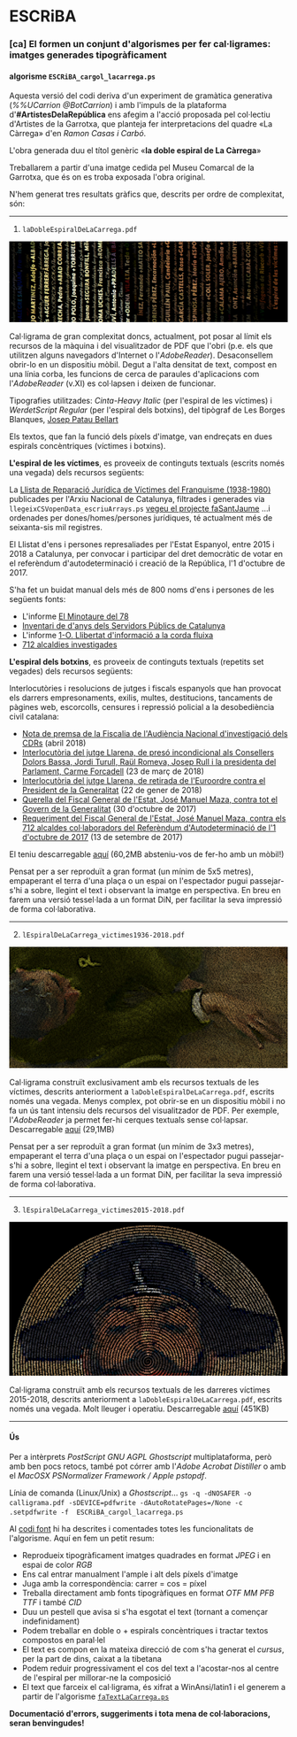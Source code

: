 # ESCRiBA

### [ca]  El formen un conjunt d'algorismes per fer cal·ligrames: imatges generades tipogràficament

   
#### algorisme `ESCRiBA_cargol_lacarrega.ps`

Aquesta versió del codi deriva d'un experiment de gramàtica generativa (_%%UCarrion @BotCarrion_) i amb l'impuls de la plataforma d'**#ArtistesDelaRepública** ens afegim a l'acció proposada pel col·lectiu d'Artistes de la Garrotxa, que planteja fer interpretacions del quadre «La Càrrega» d'en *Ramon Casas i Carbó*.

L'obra generada duu el títol genèric «**la doble espiral de La Càrrega**»

Treballarem a partir d'una imatge cedida pel Museu Comarcal de la Garrotxa, que és on es troba exposada l'obra original.

N'hem generat tres resultats gràfics que, descrits per ordre de complexitat, són:
  
---
  
1. `laDobleEspiralDeLaCarrega.pdf`

![detall del cal·ligrama «la doble espiral de La Càrrega»](https://github.com/marcantonifemfum/ESCRiBA/blob/master/detallDobleEspiralDeLaCarrega.png)

   Cal·ligrama de gran complexitat doncs, actualment, pot posar al límit els recursos de la màquina i del visualitzador de PDF que l'obri (p.e. els que utilitzen alguns navegadors d'Internet o l'*AdobeReader*). Desaconsellem obrir-lo en un dispositiu mòbil. Degut a l'alta densitat de text, compost en una línia corba, les funcions de cerca de paraules d'aplicacions com l'*AdobeReader* (v.XI) es col·lapsen i deixen de funcionar.
 
   Tipografies utilitzades: *Cinta-Heavy Italic* (per l'espiral de les víctimes) i *WerdetScript Regular* (per l'espiral dels botxins), del tipògraf de Les Borges Blanques, [Josep Patau Bellart][12]
 
   Els textos, que fan la funció dels píxels d'imatge, van endreçats en dues espirals concèntriques (víctimes i botxins).

   **L'espiral de les víctimes**, es proveeix de continguts textuals (escrits només una vegada) dels recursos següents:
   
   La [Llista de Reparació Jurídica de Víctimes del Franquisme (1938-1980)][1] publicades per l'Arxiu Nacional de Catalunya, filtrades i generades via `llegeixCSVopenData_escriuArrays.ps` [vegeu el projecte faSantJaume][2] …i ordenades per dones/homes/persones jurídiques, té actualment més de seixanta-sis mil registres.
   
   El Llistat d'ens i persones represaliades per l'Estat Espanyol, entre 2015 i 2018 a Catalunya, per convocar i participar del dret democràtic de votar en el referèndum d'autodeterminació i creació de la República, l'1 d'octubre de 2017.
   
   S'ha fet un buidat manual dels més de 800 noms d'ens i persones de les següents fonts:
   * L'informe [El Minotaure del 78][3]
   * [Inventari de d'anys dels Servidors Públics de Catalunya][4]
   * L'informe [1-O. Llibertat d'informació a la corda fluixa][5]
   * [712 alcaldies investigades][6]
   
   **L'espiral dels botxins**, es proveeix de continguts textuals (repetits set vegades) dels recursos següents:
   
   Interlocutòries i resolucions de jutges i fiscals espanyols que han provocat els darrers empresonaments, exilis, multes, destitucions, tancaments de pàgines web, escorcolls, censures i repressió policial a la desobediència civil catalana:
   * [Nota de premsa de la Fiscalia de l'Audiència Nacional d'investigació dels CDRs][7] (abril 2018)
   * [Interlocutòria del jutge Llarena, de presó incondicional als Consellers Dolors Bassa, Jordi Turull, Raül Romeva, Josep Rull i la presidenta del Parlament, Carme Forcadell][8] (23 de març de 2018)
   * [Interlocutòria del jutge Llarena, de retirada de l'Euroordre contra el President de la Generalitat][10] (22 de gener de 2018)
   * [Querella del Fiscal General de l'Estat, José Manuel Maza, contra tot el Govern de la Generalitat][9] (30 d'octubre de 2017)
   * [Requeriment del Fiscal General de l'Estat, José Manuel Maza, contra els 712 alcaldes col·laboradors del Referèndum d'Autodeterminació de l'1 d'octubre de 2017][11] (13 de setembre de 2017)

El teniu descarregable [aquí][16] (60,2MB absteniu-vos de fer-ho amb un mòbil!)
  
  Pensat per a ser reproduït a gran format (un mínim de 5x5 metres), empaperant el terra d'una plaça o un espai on l'espectador pugui passejar-s'hi a sobre, llegint el text i observant la imatge en perspectiva. En breu en farem una versió tessel·lada a un format DiN, per facilitar la seva impressió de forma col·laborativa.
  
---
  
2. `lEspiralDeLaCarrega_victimes1936-2018.pdf`

![detall del cal·ligrama escrit amb les víctimes 1936-2018](https://github.com/marcantonifemfum/ESCRiBA/blob/master/detallEspiralDeLaCarrega_victimes1936-2018.png)

   Cal·ligrama construït exclusivament amb els recursos textuals de les víctimes, descrits anteriorment a `laDobleEspiralDeLaCarrega.pdf`, escrits només una vegada. Menys complex, pot obrir-se en un dispositiu mòbil i no fa un ús tant intensiu dels recursos del visualitzador de PDF. Per exemple, l'*AdobeReader* ja permet fer-hi cerques textuals sense col·lapsar. Descarregable [aquí][15] (29,1MB)
   
   Pensat per a ser reproduït a gran format (un mínim de 3x3 metres), empaperant el terra d'una plaça o un espai on l'espectador pugui passejar-s'hi a sobre, llegint el text i observant la imatge en perspectiva. En breu en farem una versió tessel·lada a un format DiN, per facilitar la seva impressió de forma col·laborativa.

---

3. `lEspiralDeLaCarrega_victimes2015-2018.pdf`

![detall del cal·ligrama escrit amb les víctimes 2015-2018](https://github.com/marcantonifemfum/ESCRiBA/blob/master/detallEspiralDeLaCarrega_victimes2015-2018.png)

   Cal·ligrama construït amb els recursos textuals de les darreres víctimes 2015-2018, descrits anteriorment a `laDobleEspiralDeLaCarrega.pdf`, escrits només una vegada. Molt lleuger i operatiu. Descarregable [aquí][14] (451KB)
  
  
---
  
  
#### Ús

Per a intèrprets *PostScript GNU AGPL Ghostscript* multiplataforma, però amb ben pocs retocs, també pot córrer amb l'*Adobe Acrobat Distiller* o amb el *MacOSX PSNormalizer Framework / Apple pstopdf*.

Línia de comanda (Linux/Unix) a *Ghostscript*…
`gs -q -dNOSAFER -o calligrama.pdf -sDEVICE=pdfwrite -dAutoRotatePages=/None -c .setpdfwrite -f  ESCRiBA_cargol_lacarrega.ps`

Al [codi font][13] hi ha descrites i comentades totes les funcionalitats de l'algorisme. Aquí en fem un petit resum:
+ Reprodueix tipogràficament imatges quadrades en format *JPEG* i en espai de color *RGB*
+ Ens cal entrar manualment l'ample i alt dels píxels d'imatge
+ Juga amb la correspondència: carrer = cos = píxel
+ Treballa directament amb fonts tipogràfiques en format *OTF MM PFB TTF* i també *CID*
+ Duu un pestell que avisa si s'ha esgotat el text (tornant a començar indefinidament)
+ Podem treballar en doble o + espirals concèntriques i tractar textos compostos en paral·lel
+ El text es compon en la mateixa direcció de com s'ha generat el *cursus*, per la part de dins, caixat a la tibetana
+ Podem reduir progressivament el cos del text a l'acostar-nos al centre de l'espiral per millorar-ne la composició
+ El text que farceix el cal·ligrama, és xifrat a WinAnsi/latin1 i el generem a partir de l'algorisme [`faTextLaCarrega.ps`][17]

**Documentació d'errors, suggeriments i tota mena de col·laboracions, seran benvingudes!**

[1]: http://anc.gencat.cat/ca/detall/noticia/La-llista-de-reparacio-juridica-de-victimes-del-franquisme-en-dades-obertes
[2]: https://github.com/marcantonifemfum/faSantJaume
[3]: http://cup.cat/sites/default/files/el_minotaure_del_78_revisat_alta_mod.pdf
[4]: https://www.servidorscat.cat/persones-afectades
[5]: https://www.media.cat/wp-content/uploads/2017/12/Informe_1-O_CAT.pdf
[6]: http://www.municipisindependencia.cat/wp-content/uploads/2017/09/Llistat_ajuntaments_decret6setembre_1209AMI.16.00.pdf
[7]: http://beteve.cat/wp-content/uploads/2018/04/Nota-premsa-fiscalia-Audiencia-Nacional.pdf
[8]: http://www.lavanguardia.com/politica/20180323/441870715986/auto-juez-llarena-carcel-turull-rull-romeva-bassa-forcadell.html
[9]: https://www.scribd.com/document/362996220/Querella-del-Fiscal-General-del-Estado-contra-Puigdemont-Junqueras-y-el-resto-de-consellers-cesados
[10]: http://www.poderjudicial.es/stfls/TRIBUNAL%20SUPREMO/DOCUMENTOS%20DE%20INTER%C3%89S/TS%20Penal%20auto%2022%20enero%202018.pdf
[11]: https://www.elnacional.cat/uploads/s1/25/24/44/6/FGE.-13.09.2017.pdf
[12]: http://www.tipopepel.com
[13]: https://github.com/marcantonifemfum/ESCRiBA/blob/master/ESCRiBA_cargol_lacarrega.ps
[14]: https://github.com/marcantonifemfum/ESCRiBA/blob/master/lEspiralDeLaCarrega_victimes2015-2018.pdf
[15]: http://femfum.com/PDF/lEspiralDeLaCarrega_victimes1936_2018.pdf
[16]: http://femfum.com/PDF/laDobleEspiralDeLaCarrega.pdf
[17]: https://github.com/marcantonifemfum/ESCRiBA/blob/master/faTextLaCarrega.ps
